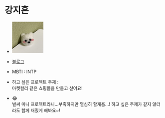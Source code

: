 # 강지흔

* <img src="img\pc.jpg" width="100" height="100"/>  

* [블로그](https://velog.io/@heueun)

* MBTI : INTP 

* 하고 싶은 프로젝트 주제 :  
마켓컬리 같은 쇼핑몰을 만들고 싶어요!

* 😂  
벌써 미니 프로젝트라니...부족하지만 열심히 할게욥...! 하고 싶은 주제가 같지 않더라도 함께 재밌게 해봐요~!  
 
